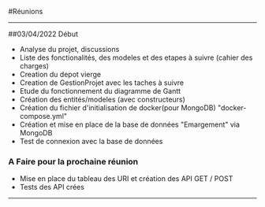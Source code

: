 #Réunions

---
##03/04/2022 Début
- Analyse du projet, discussions
- Liste des fonctionalités, des modeles et des etapes à suivre (cahier des charges)
- Creation du depot vierge
- Creation de GestionProjet avec les taches à suivre
- Etude du fonctionnement du diagramme de Gantt
- Création des entités/modeles (avec constructeurs)
- Création du fichier d'initialisation de docker(pour MongoDB) "docker-compose.yml"
- Création et mise en place de la base de données "Emargement" via MongoDB
- Test de connexion avec la base de données

### A Faire pour la prochaine réunion
- Mise en place du tableau des URI et création des API GET / POST
- Tests des API crées

---



